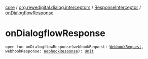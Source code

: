 [core](../../index.md) / [org.rewedigital.dialog.interceptors](../index.md) / [ResponseInterceptor](index.md) / [onDialogflowResponse](./on-dialogflow-response.md)

# onDialogflowResponse

`open fun onDialogflowResponse(webhookRequest: `[`WebhookRequest`](../../org.rewedigital.dialog.model.dialogflow/-webhook-request/index.md)`, webhookResponse: `[`WebhookResponse`](../../org.rewedigital.dialog.model.dialogflow/-webhook-response/index.md)`): `[`Unit`](https://kotlinlang.org/api/latest/jvm/stdlib/kotlin/-unit/index.html)